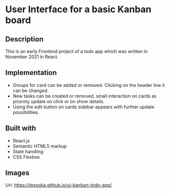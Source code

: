 # User Interface for a basic Kanban board

## Description

This is an early Frontend project of a todo app which was written in November 2021 in React.

## Implementation

- Groups for card can be added or removed. Clicking on the header line it can be changed.
- New tasks can be created or removed, small interaction on cards as prioroty update on click or on show details.
- Using the edit button on cards sidebar appears with further update possibilities.

## Built with
- React.js
- Semantic HTML5 markup
- State handling
- CSS Flexbox

## Images

Url: https://tessoka.github.io/ui-kanban-todo-app/

